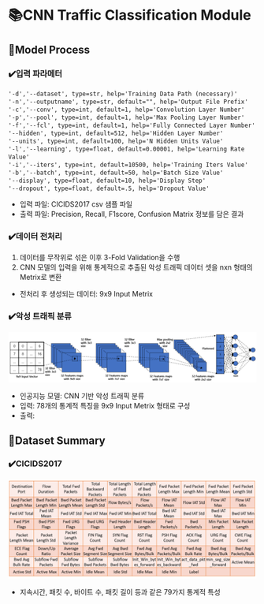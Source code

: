 # :books:CNN Traffic Classification Module

## :book:Model Process
### :heavy_check_mark:입력 파라메터
```
'-d','--dataset', type=str, help='Training Data Path (necessary)'
'-n','--outputname', type=str, default="", help='Output File Prefix'
'-c','--conv', type=int, default=1, help='Convolution Layer Number'
'-p','--pool', type=int, default=1, help='Max Pooling Layer Number'
'-f','--fcl', type=int, default=1, help='Fully Connected Layer Number'
'--hidden', type=int, default=512, help='Hidden Layer Number'
'--units', type=int, default=100, help='N Hidden Units Value'
'-l','--learning', type=float, default=0.00001, help='Learning Rate Value'
'-i','--iters', type=int, default=10500, help='Training Iters Value'
'-b','--batch', type=int, default=50, help='Batch Size Value'
'--display', type=float, default=10, help='Display Step'
'--dropout', type=float, default=.5, help='Dropout Value'
```
  - 입력 파일: CICIDS2017 csv 샘플 파일
  - 출력 파일: Precision, Recall, F1score, Confusion Matrix 정보를 담은 결과 

### :heavy_check_mark:데이터 전처리
1. 데이터를 무작위로 섞은 이후 3-Fold Validation을 수행
2. CNN 모델의 입력을 위해 통계적으로 추출된 악성 트래픽 데이터 셋을 nxn 형태의 Metrix로 변환
  - 전처리 후 생성되는 데이터: 9x9 Input Metrix
  
### :heavy_check_mark:악성 트래픽 분류
<img src="/img/Architecture of CNN Traffic Classification Model.PNG">

  - 인공지능 모델: CNN 기반 악성 트래픽 분류
  - 입력: 78개의 통계적 특징을 9x9 Input Metrix 형태로 구성
  - 출력: 

## :book:Dataset Summary
### :heavy_check_mark:CICIDS2017
<img src="/img/DataFormat of CICIDS2017.PNG">

  - 지속시간, 패킷 수, 바이트 수, 패킷 길이 등과 같은 79가지 통계적 특성
